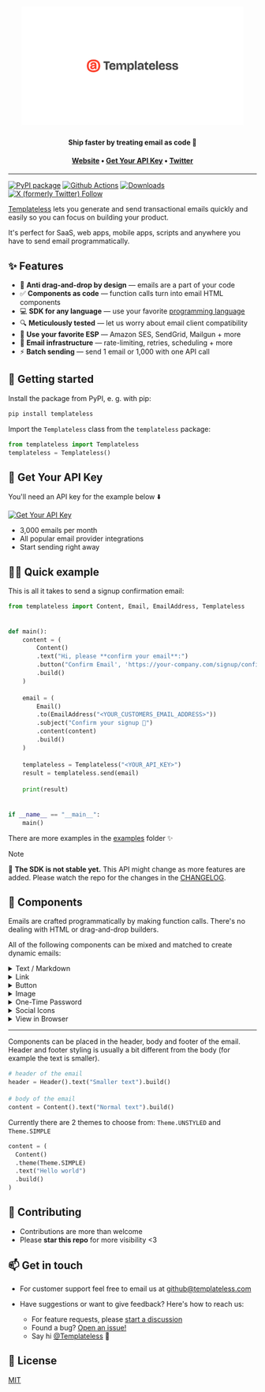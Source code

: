 <h1 align="center">
  <a href="https://templateless.com/">
    <img src="templateless.webp" alt="Templateless" width="450px">
  </a>
  <br />
</h1>

<p align="center">
  <b>Ship faster by treating email as code 🚀</b> <br />
</p>

<h4 align="center">
  <a href="https://templateless.com/">Website</a> &bull;
  <a href="https://app.templateless.com/">Get Your API Key</a> &bull;
  <a href="https://twitter.com/templateless">Twitter</a>
</h4>

---

[![PyPI package](https://badge.fury.io/py/templateless.svg)](https://pypi.org/project/templateless/)
[![Github Actions](https://img.shields.io/github/actions/workflow/status/templateless/templateless-python/tests.yml)](https://github.com/templateless/templateless-python/actions)
[![Downloads](https://img.shields.io/pypi/dm/templateless)](https://pypi.org/project/templateless/)
[![X (formerly Twitter) Follow](https://img.shields.io/twitter/follow/Templateless)](https://twitter.com/templateless)

[Templateless](https://templateless.com) lets you generate and send transactional emails quickly and easily so you can focus on building your product.

It's perfect for SaaS, web apps, mobile apps, scripts and anywhere you have to send email programmatically.

## ✨ Features

- 👋 **Anti drag-and-drop by design** — emails are a part of your code
- ✅ **Components as code** — function calls turn into email HTML components
- 💻 **SDK for any language** — use your favorite [programming language](https://github.com/orgs/templateless/repositories)
- 🔍 **Meticulously tested** — let us worry about email client compatibility
- 💌 **Use your favorite ESP** — Amazon SES, SendGrid, Mailgun + more
- 💪 **Email infrastructure** — rate-limiting, retries, scheduling + more
- ⚡ **Batch sending** — send 1 email or 1,000 with one API call

## 🚀 Getting started

Install the package from PyPI, e. g. with pip:

```bash
pip install templateless
```

Import the `Templateless` class from the `templateless` package:

```python
from templateless import Templateless
templateless = Templateless()
```

## 🔑 Get Your API Key

You'll need an API key for the example below ⬇️

[![Get Your API Key](https://img.shields.io/badge/Get_Your_API_Key-free-blue?style=for-the-badge)](https://app.templateless.com/)

- 3,000 emails per month
- All popular email provider integrations
- Start sending right away

## 👩‍💻 Quick example

This is all it takes to send a signup confirmation email:

```python
from templateless import Content, Email, EmailAddress, Templateless


def main():
    content = (
        Content()
        .text("Hi, please **confirm your email**:")
        .button("Confirm Email', 'https://your-company.com/signup/confirm?token=XYZ")
        .build()
    )

    email = (
        Email()
        .to(EmailAddress("<YOUR_CUSTOMERS_EMAIL_ADDRESS>"))
        .subject("Confirm your signup 👋")
        .content(content)
        .build()
    )

    templateless = Templateless("<YOUR_API_KEY>")
    result = templateless.send(email)

    print(result)


if __name__ == "__main__":
    main()
```

There are more examples in the [examples](examples) folder ✨

> [!NOTE]
> 🚧 **The SDK is not stable yet.** This API might change as more features are added. Please watch the repo for the changes in the [CHANGELOG](CHANGELOG.md).

## 🔳 Components

Emails are crafted programmatically by making function calls. There's no dealing with HTML or drag-and-drop builders.

All of the following components can be mixed and matched to create dynamic emails:

<details>
  <summary>Text / Markdown</summary>

Text component allow you to insert a paragraph. Each paragraph supports basic markdown:

- Bold text: `**bold text**`
- Italic text: `_italic text_`
- Link: `[link text](https://example.com)`
- Also a link: `<https://example.com>`
- Headers (h1-h6):

  - `# Big Header`
  - `###### Small Header`

- Unordered list:

  ```md
  - item one
  - item two
  - item three
  ```

- Ordered list:

  ```md
  1. item one
  1. item two
  1. item three
  ```

```python
content = (
  Content()
  .text("## Thank you for signing up")
  .text("Please **verify your email** by [clicking here](https://example.com/confirm?token=XYZ)")
  .build()
)
```

</details>
<details><summary>Link</summary>

Link component adds an anchor tag. This is the same as a text component with the link written in markdown:

```python
content = (
  Content()
  .link("Confirm Email", "https://example.com/confirm?token=XYZ") # or...
  .text("[Confirm Email](https://example.com/confirm?token=XYZ)")
  .build()
)
```

</details>
<details><summary>Button</summary>

Button can also be used as a call to action. Button color is set via your dashboard's app color.

```python
content = (
  Content()
  .button("Confirm Email", "https://example.com/confirm?token=XYZ")
  .build()
)
```

</details>
<details><summary>Image</summary>

Image component will link to an image within your email. Keep in mind that a lot of email clients will prevent images from being loaded automatically for privacy reasons.

```python
content = (
  Content()
  .image(
    "https://placekitten.com/300/200",  # where the image is hosted
    "https://example.com",              # [optional] link url, if you want it to be clickable
    300,                                # [optional] width
    200,                                # [optional] height
    "Alt text",                         # [optional] alternate text
  )
  .build()
)
```

Only the `src` parameter is required; everything else is optional.

**If you have "Image Optimization" turned on:**

1. Your images will be cached and distributed by our CDN for faster loading. The cache does not expire. If you'd like to re-cache, simply append a query parameter to the end of your image url.
1. Images will be converted into formats that are widely supported by email clients. The following image formats will be processed automatically:

    - Jpeg
    - Png
    - Gif
    - WebP
    - Tiff
    - Ico
    - Bmp
    - Svg

1. Maximum image size is 5MB for free accounts and 20MB for paid accounts.
1. You can specify `width` and/or `height` if you'd like (they are optional). Keep in mind that images will be scaled down to fit within the email theme, if they're too large.

</details>
<details><summary>One-Time Password</summary>

OTP component is designed for showing temporary passwords and reset codes.

```python
content = (
  Content()
  .text("Here's your **temporary login code**:")
  .otp("XY78-2BT0-YFNB-ALW9")
  .build()
)
```

</details>
<details><summary>Social Icons</summary>

You can easily add social icons with links by simply specifying the username. Usually, this component is placed in the footer of the email.

These are all the supported platforms:

```python
content = (
  Content()
  .socials(
    [
      SocialItem(Service.WEBSITE, "https://example.com"),
      SocialItem(Service.EMAIL, "username@example.com"),
      SocialItem(Service.PHONE, "123-456-7890"), # `tel:` link
      SocialItem(Service.FACEBOOK, "Username"),
      SocialItem(Service.YOUTUBE, "ChannelID"),
      SocialItem(Service.TWITTER, "Username"),
      SocialItem(Service.X, "Username"),
      SocialItem(Service.GITHUB, "Username"),
      SocialItem(Service.INSTAGRAM, "Username"),
      SocialItem(Service.LINKEDIN, "Username"),
      SocialItem(Service.SLACK, "Org"),
      SocialItem(Service.DISCORD, "Username"),
      SocialItem(Service.TIKTOK, "Username"),
      SocialItem(Service.SNAPCHAT, "Username"),
      SocialItem(Service.THREADS, "Username"),
      SocialItem(Service.TELEGRAM, "Username"),
    ]
  )
  .build()
)
```

</details>
<details><summary>View in Browser</summary>

If you'd like your recipients to be able to read the email in a browser, you can add the "view in browser" component that will automatically generate a link. Usually, this is placed in the header or footer of the email.

You can optionally provide the text for the link. If none is provided, default is used: "View in browser"

**This will make the email public to anyone that has access to the link.**

```python
content = (
  Content()
  .view_in_browser("Read Email in Browser")
  .build()
)
```

</details>

---

Components can be placed in the header, body and footer of the email. Header and footer styling is usually a bit different from the body (for example the text is smaller).

```python
# header of the email
header = Header().text("Smaller text").build()

# body of the email
content = Content().text("Normal text").build()
```

Currently there are 2 themes to choose from: `Theme.UNSTYLED` and `Theme.SIMPLE`

```python
content = (
  Content()
  .theme(Theme.SIMPLE)
  .text("Hello world")
  .build()
)
```

## 🤝 Contributing

- Contributions are more than welcome
- Please **star this repo** for more visibility <3

## 📫 Get in touch

- For customer support feel free to email us at [github@templateless.com](mailto:github@templateless.com)

- Have suggestions or want to give feedback? Here's how to reach us:

    - For feature requests, please [start a discussion](https://github.com/templateless/templateless-python/discussions)
    - Found a bug? [Open an issue!](https://github.com/templateless/templateless-python/issues)
    - Say hi [@Templateless](https://twitter.com/templateless) 👋

## 🍻 License

[MIT](LICENSE)